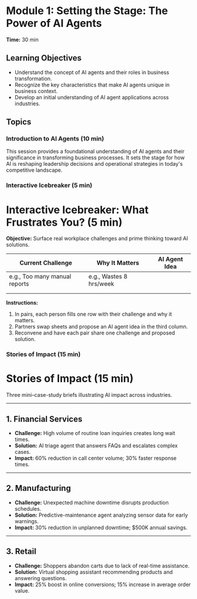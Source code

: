 # Module 1: Setting the Stage: The Power of AI Agents

**Time:** 30 min

## Learning Objectives

*   Understand the concept of AI agents and their roles in business transformation.
*   Recognize the key characteristics that make AI agents unique in business context.
*   Develop an initial understanding of AI agent applications across industries.

## Topics

### Introduction to AI Agents (10 min)

This session provides a foundational understanding of AI agents and their significance in transforming business processes. It sets the stage for how AI is reshaping leadership decisions and operational strategies in today's competitive landscape.

### Interactive Icebreaker (5 min)

# Interactive Icebreaker: What Frustrates You? (5 min)

**Objective:** Surface real workplace challenges and prime thinking toward AI solutions.

| Current Challenge                | Why It Matters                    | AI Agent Idea           |
|----------------------------------|-----------------------------------|-------------------------|
| e.g., Too many manual reports    | e.g., Wastes 8 hrs/week           |                         |
|                                  |                                   |                         |
|                                  |                                   |                         |

**Instructions:**
1. In pairs, each person fills one row with their challenge and why it matters.
2. Partners swap sheets and propose an AI agent idea in the third column.
3. Reconvene and have each pair share one challenge and proposed solution.

### Stories of Impact (15 min)

# Stories of Impact (15 min)

Three mini–case-study briefs illustrating AI impact across industries.

---

## 1. Financial Services
- **Challenge:** High volume of routine loan inquiries creates long wait times.
- **Solution:** AI triage agent that answers FAQs and escalates complex cases.
- **Impact:** 60% reduction in call center volume; 30% faster response times.

---

## 2. Manufacturing
- **Challenge:** Unexpected machine downtime disrupts production schedules.
- **Solution:** Predictive-maintenance agent analyzing sensor data for early warnings.
- **Impact:** 30% reduction in unplanned downtime; $500K annual savings.

---

## 3. Retail
- **Challenge:** Shoppers abandon carts due to lack of real-time assistance.
- **Solution:** Virtual shopping assistant recommending products and answering questions.
- **Impact:** 25% boost in online conversions; 15% increase in average order value.
